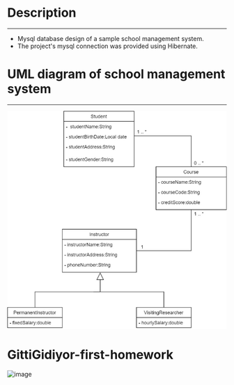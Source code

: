 # Description

---

- Mysql database design of a sample school management system.
- The project's mysql connection was provided using Hibernate.

# UML diagram of school management system

---

![UML diagram](school-management/src/image/SchoolManagementDiagram_.jpg)



# GittiGidiyor-first-homework


![image](https://user-images.githubusercontent.com/58683636/128666979-67858095-80ee-4da3-a416-97e387f82ca4.png)
